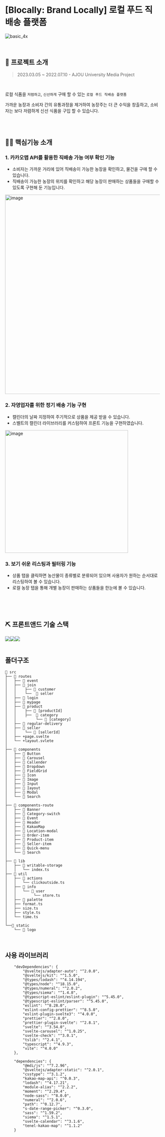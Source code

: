 # [Blocally: Brand Locally] 로컬 푸드 직배송 플랫폼 

![basic_4x](https://github.com/Soy728/webProject-BLocally/assets/77173342/24a5b2f8-b404-4861-af6a-31e2103664f8)

<br />

## 💁 프로젝트 소개
> 2023.03.05 ~ 2022.07.10 - AJOU University Media Project
<br />

로컬 식품을 `저렴하고`, `신선하게` 구매 할 수 있는 `로컬 푸드 직배송 플랫폼`
<br />

가까운 농장과 소비자 간의 유통과정을 제거하여 농장주는 더 큰 수익을 창출하고, 소비자는 보다 저렴하게 신선 식품을 구입 할 수 있습니다.

<br />
<br />

## 👩‍💻 핵심기능 소개
### 1. 카카오맵 API를 활용한 직배송 가능 여부 확인 기능
- 소비자는 가까운 거리에 있어 직배송이 가능한 농장을 확인하고, 물건을 구매 할 수 있습니다.
- 직배송이 가능한 농장의 위치를 확인하고 해당 농장이 판매하는 상품들을 구매할 수 있도록 구현해 둔 기능입니다.
<img width="650" alt="image" src="https://github.com/Soy728/webProject-BLocally/assets/77173342/6d5a354a-7d99-40e3-8441-221e86538071">


<br />

### 2. 자영업자를 위한 정기 배송 기능 구현
- 캘린더의 날짜 지정하여 주기적으로 상품을 제공 받을 수 있습니다.
- 스벨트의 캘린더 라이브러리를 커스텀하여 프론트 기능을 구현하였습니다.

<img width="400" alt="image" src="https://github.com/Soy728/webProject-BLocally/assets/77173342/2b6bb08c-17f1-477b-af5c-f2d489f56561">


<br />

### 3. 보기 쉬운 리스팅과 필터링 기능
- 상품 탭을 클릭하면 농산물이 종류별로 분류되어 있으며 사용자가 원하는 순서대로 리스팅하여 볼 수 있습니다.
- 로컬 농장 탭을 통해 개별 농장이 판매하는 상품들을 한눈에 볼 수 있습니다.
<br />

<br />
<br />

## ⛏️ 프론트앤드 기술 스택
<div style="display:flex; flex-direction:row;">
    <img src="https://img.shields.io/badge/typescript-3178C6?style=flat-square&logo=typescript&logoColor=black"> 
    <img src="https://img.shields.io/badge/svelte-FF3E00?style=flat-square&logo=svelte&logoColor=black"> 
    <img src="https://img.shields.io/badge/sass-CC6699?style=flat-square&logo=sass&logoColor=black"> 
</div>


<br />


## 폴더구조
```
📂 src
├── 📂 routes
│   ├── 📂 event
│   ├── 📂 join
│   │    ├── 📂 customer
│   │    └──  📂 seller
│   ├── 📂 login
│   ├── 📂 mypage
│   ├── 📂 product
│   │    ├── 📂 [productId]
│   │    ├──  📂 category
│   │         └── 📂 [category]
│   ├── 📂 regular-delivery
│   ├── 📂 seller
│   │    └── 📂 [sellerId]
│   ├── +page.svelte
│   └── +layout.svlete
│   
├── 📂 components
│   ├── 📁 Button
│   ├── 📁 Carousel
│   ├── 📁 Callender
│   ├── 📂 Dropdown
│   ├── 📁 FieldGrid
│   ├── 📂 Icon
│   ├── 📂 Image
│   ├── 📂 Input
│   ├── 📂 Iayout
│   ├── 📂 Modal
│   └── 📂 Search
│   
├── 📂 components-route
│   ├── 📁 Banner
│   ├── 📁 Category-switch
│   ├── 📁 Event
│   ├── 📂 Header
│   ├── 📁 KakaoMap
│   ├── 📂 Location-modal
│   ├── 📂 Order-item
│   ├── 📂 Product-item
│   ├── 📂 Seller-item
│   ├── 📂 Quick-menu
│   └── 📂 Search
│   
├── 📂 lib
│   ├── 📂 writable-storage
│   │   └── index.ts
├── 📂 util
│   ├── 📂 actions
│   │   └── clickoutside.ts
│   ├── 📂 info
│   │   └── 📂 user
│   │        └── store.ts
│   ├── 📂 palette
│   ├── format.ts
│   ├── size.ts
│   ├── style.ts
│   └── time.ts
│   
└──📂 static
    └── 📂 logo

```

<br />

## 사용 라이브러리
```
	"devDependencies": {
		"@sveltejs/adapter-auto": "^2.0.0",
		"@sveltejs/kit": "^1.5.0",
		"@types/lodash": "^4.14.194",
		"@types/node": "^18.15.0",
		"@types/numeral": "^2.0.2",
		"@types/siema": "^1.4.8",
		"@typescript-eslint/eslint-plugin": "^5.45.0",
		"@typescript-eslint/parser": "^5.45.0",
		"eslint": "^8.28.0",
		"eslint-config-prettier": "^8.5.0",
		"eslint-plugin-svelte3": "^4.0.0",
		"prettier": "^2.8.0",
		"prettier-plugin-svelte": "^2.8.1",
		"svelte": "^3.54.0",
		"svelte-carousel": "^1.0.25",
		"svelte-check": "^3.0.1",
		"tslib": "^2.4.1",
		"typescript": "^4.9.3",
		"vite": "^4.0.0"
	},

	"dependencies": {
		"@mdi/js": "^7.2.96",
		"@sveltejs/adapter-static": "^2.0.1",
		"csstype": "^3.1.2",
		"kakao-map-api": "^0.0.3",
		"lodash": "^4.17.21",
		"module-alias": "^2.2.2",
		"moment": "^2.29.4",
		"node-sass": "^8.0.0",
		"numeral": "^2.0.6",
		"path": "^0.12.7",
		"s-date-range-picker": "^0.3.0",
		"sass": "^1.59.2",
		"siema": "^1.5.1",
		"svelte-calendar": "^3.1.6",
		"tenel-kakao-map": "^1.1.2"
	}
```

